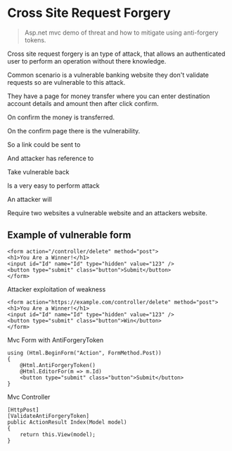 # Cross Site Request Forgery

> Asp.net mvc demo of threat and how to mitigate using anti-forgery tokens.

Cross site request forgery is an type of attack, that allows an authenticated user to perform an operation without there knowledge.

Common scenario is a vulnerable banking website they don't validate requests so are vulnerable to this attack.

They have a page for money transfer where you can enter destination account details and amount then after click confirm.

On confirm the money is transferred.

On the confirm page there is the vulnerability. 

So a link could be sent to 

And attacker has reference to    

Take vulnerable  back 

Is a very easy to perform attack 

An attacker will 

Require two websites a vulnerable website and an attackers website.

## Example of vulnerable form

```
<form action="/controller/delete" method="post">
<h1>You Are a Winner!</h1>
<input id="Id" name="Id" type="hidden" value="123" />                
<button type="submit" class="button">Submit</button>
</form>
```

Attacker exploitation of weakness 

```
<form action="https://example.com/controller/delete" method="post">
<h1>You Are a Winner!</h1>
<input id="Id" name="Id" type="hidden" value="123" />                
<button type="submit" class="button">Win</button>
</form>
```

Mvc Form with AntiForgeryToken

```
using (Html.BeginForm("Action", FormMethod.Post))
{
    @Html.AntiForgeryToken()
    @Html.EditorFor(m => m.Id)
    <button type="submit" class="button">Submit</button>
}
```

Mvc Controller

```
[HttpPost]
[ValidateAntiForgeryToken]
public ActionResult Index(Model model)
{
    return this.View(model);
}
```